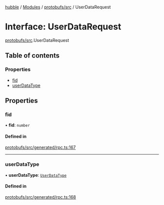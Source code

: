 [hubble](../README.md) / [Modules](../modules.md) / [protobufs/src](../modules/protobufs_src.md) / UserDataRequest

# Interface: UserDataRequest

[protobufs/src](../modules/protobufs_src.md).UserDataRequest

## Table of contents

### Properties

- [fid](protobufs_src.UserDataRequest.md#fid)
- [userDataType](protobufs_src.UserDataRequest.md#userdatatype)

## Properties

### fid

• **fid**: `number`

#### Defined in

[protobufs/src/generated/rpc.ts:167](https://github.com/vinliao/hubble/blob/4e20c6c/packages/protobufs/src/generated/rpc.ts#L167)

___

### userDataType

• **userDataType**: [`UserDataType`](../enums/protobufs_src.UserDataType.md)

#### Defined in

[protobufs/src/generated/rpc.ts:168](https://github.com/vinliao/hubble/blob/4e20c6c/packages/protobufs/src/generated/rpc.ts#L168)
